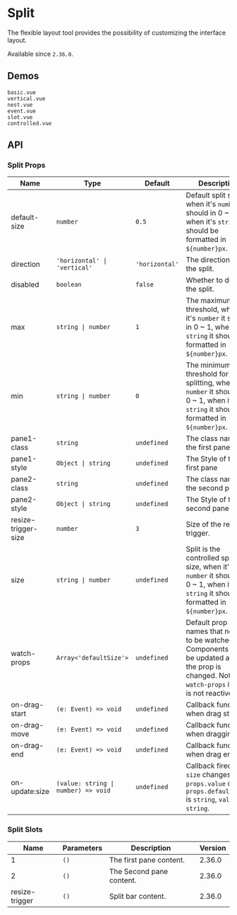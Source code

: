 # Split

The flexible layout tool provides the possibility of customizing the interface layout.

Available since `2.36.0`.

## Demos

```demo
basic.vue
vertical.vue
nest.vue
event.vue
slot.vue
controlled.vue
```

## API

### Split Props

| Name | Type | Default | Description | Version |
| --- | --- | --- | --- | --- |
| default-size | `number` | `0.5` | Default split size, when it's `number` it should in 0 ~ 1, when it's `string` it should be formatted in `${number}px`. | 2.36.0, `string` 2.38.2 |
| direction | `'horizontal' \| 'vertical'` | `'horizontal'` | The direction of the split. | 2.36.0 |
| disabled | `boolean` | `false` | Whether to disable the split. | 2.36.0 |
| max | `string \| number` | `1` | The maximum split threshold, when it's `number` it should in 0 ~ 1, when it's `string` it should be formatted in `${number}px`. | 2.36.0, `string` 2.38.2 |
| min | `string \| number` | `0` | The minimum threshold for splitting, when it's `number` it should in 0 ~ 1, when it's `string` it should be formatted in `${number}px`. | 2.36.0, `string` 2.38.2 |
| pane1-class | `string` | `undefined` | The class name of the first pane. | 2.38.2 |
| pane1-style | `Object \| string` | `undefined` | The Style of the first pane | 2.38.2 |
| pane2-class | `string` | `undefined` | The class name of the second pane. | 2.38.2 |
| pane2-style | `Object \| string` | `undefined` | The Style of the second pane | 2.38.2 |
| resize-trigger-size | `number` | `3` | Size of the resize trigger. | 2.36.0 |
| size | `string \| number` | `undefined` | Split is the controlled split size, when it's `number` it should in 0 ~ 1, when it's `string` it should be formatted in `${number}px`. | 2.38.0, `string` 2.38.2 |
| watch-props | `Array<'defaultSize'>` | `undefined` | Default prop names that needed to be watched. Components will be updated after the prop is changed. Note: the `watch-props` itself is not reactive. | 2.38.0 |
| on-drag-start | `(e: Event) => void` | `undefined` | Callback function when drag start. | 2.36.0 |
| on-drag-move | `(e: Event) => void` | `undefined` | Callback function when dragging. | 2.36.0 |
| on-drag-end | `(e: Event) => void` | `undefined` | Callback function when drag end. | 2.36.0 |
| on-update:size | `(value: string \| number) => void` | `undefined` | Callback fired on `size` changes. If `props.value` or `props.defaultValue` is `string`, `value` is `string`. | 2.38.0, `string` 2.38.2 |

### Split Slots

| Name           | Parameters | Description              | Version |
| -------------- | ---------- | ------------------------ | ------- |
| 1              | `()`       | The first pane content.  | 2.36.0  |
| 2              | `()`       | The Second pane content. | 2.36.0  |
| resize-trigger | `()`       | Split bar content.       | 2.36.0  |
